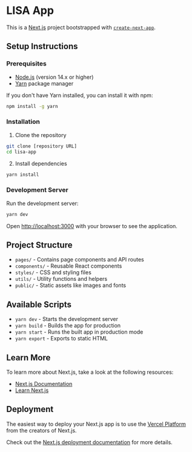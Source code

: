 # LISA App

This is a [Next.js](https://nextjs.org/) project bootstrapped with [`create-next-app`](https://github.com/vercel/next.js/tree/canary/packages/create-next-app).

## Setup Instructions

### Prerequisites

- [Node.js](https://nodejs.org/en/) (version 14.x or higher)
- [Yarn](https://yarnpkg.com/) package manager

If you don't have Yarn installed, you can install it with npm:

```bash
npm install -g yarn
```

### Installation

1. Clone the repository

```bash
git clone [repository URL]
cd lisa-app
```

2. Install dependencies

```bash
yarn install
```

### Development Server

Run the development server:

```bash
yarn dev
```

Open [http://localhost:3000](http://localhost:3000) with your browser to see the application.

## Project Structure

- `pages/` - Contains page components and API routes
- `components/` - Reusable React components
- `styles/` - CSS and styling files
- `utils/` - Utility functions and helpers
- `public/` - Static assets like images and fonts

## Available Scripts

- `yarn dev` - Starts the development server
- `yarn build` - Builds the app for production
- `yarn start` - Runs the built app in production mode
- `yarn export` - Exports to static HTML

## Learn More

To learn more about Next.js, take a look at the following resources:

- [Next.js Documentation](https://nextjs.org/docs)
- [Learn Next.js](https://nextjs.org/learn)

## Deployment

The easiest way to deploy your Next.js app is to use the [Vercel Platform](https://vercel.com/new) from the creators of Next.js.

Check out the [Next.js deployment documentation](https://nextjs.org/docs/deployment) for more details.
